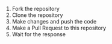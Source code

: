 1. Fork the repository
2. Clone the repository
3. Make changes and push the code
4. Make a Pull Request to this repository 
5. Wait for the response
